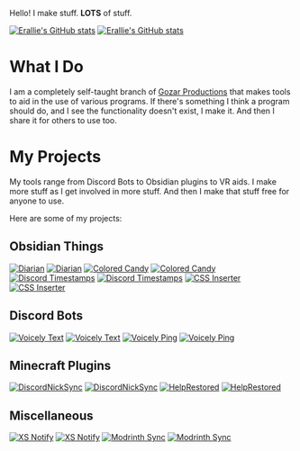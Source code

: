 Hello! I make stuff. **LOTS** of stuff.

[![Erallie's GitHub stats](https://readme.gozarproductions.com/api?username=Erallie&show_icons=true&title_color=767adb&text_color=bebecc&border_color=3d444d&icon_color=767adb&ring_color=767adb&bg_color=00000000#gh-dark-mode-only)](https://github.com/Erallie#gh-dark-mode-only)
[![Erallie's GitHub stats](https://readme.gozarproductions.com/api?username=Erallie&show_icons=true&title_color=767adb&text_color=444559&icon_color=767adb&ring_color=767adb&bg_color=00000000&border_color=d1d9e0#gh-light-mode-only)](https://github.com/Erallie#gh-light-mode-only)
# What I Do
I am a completely self-taught branch of [Gozar Productions](https://gozarproductions.com) that makes tools to aid in the use of various programs. If there's something I think a program should do, and I see the functionality doesn't exist, I make it. And then I share it for others to use too.
# My Projects
My tools range from Discord Bots to Obsidian plugins to VR aids. I make more stuff as I get involved in more stuff. And then I make that stuff free for anyone to use.

Here are some of my projects:
## Obsidian Things
[![Diarian](https://readme.gozarproductions.com/api/pin/?username=Erallie&repo=diarian&title_color=767adb&text_color=bebecc&border_color=3d444d&icon_color=767adb&bg_color=00000000&description_lines_count=2#gh-dark-mode-only)](https://github.com/Erallie/diarian#gh-dark-mode-only)
[![Diarian](https://readme.gozarproductions.com/api/pin/?username=Erallie&repo=diarian&title_color=767adb&text_color=444559&icon_color=767adb&bg_color=00000000&description_lines_count=2&border_color=d1d9e0#gh-light-mode-only)](https://github.com/Erallie/diarian#gh-light-mode-only)
[![Colored Candy](https://readme.gozarproductions.com/api/pin/?username=Erallie&repo=colored-candy&title_color=767adb&text_color=bebecc&border_color=3d444d&icon_color=767adb&bg_color=00000000&description_lines_count=2#gh-dark-mode-only)](https://github.com/Erallie/colored-candy#gh-dark-mode-only)
[![Colored Candy](https://readme.gozarproductions.com/api/pin/?username=Erallie&repo=colored-candy&title_color=767adb&text_color=444559&icon_color=767adb&bg_color=00000000&description_lines_count=2&border_color=d1d9e0#gh-light-mode-only)](https://github.com/Erallie/colored-candy#gh-light-mode-only)
[![Discord Timestamps](https://readme.gozarproductions.com/api/pin/?username=Erallie&repo=discord-timestamps&title_color=767adb&text_color=bebecc&border_color=3d444d&icon_color=767adb&bg_color=00000000&description_lines_count=2#gh-dark-mode-only)](https://github.com/Erallie/discord-timestamps#gh-dark-mode-only)
[![Discord Timestamps](https://readme.gozarproductions.com/api/pin/?username=Erallie&repo=discord-timestamps&title_color=767adb&text_color=444559&icon_color=767adb&bg_color=00000000&description_lines_count=2&border_color=d1d9e0#gh-light-mode-only)](https://github.com/Erallie/discord-timestamps#gh-light-mode-only)
[![CSS Inserter](https://readme.gozarproductions.com/api/pin/?username=Erallie&repo=css-inserter&title_color=767adb&text_color=bebecc&border_color=3d444d&icon_color=767adb&bg_color=00000000&description_lines_count=2#gh-dark-mode-only)](https://github.com/Erallie/css-inserter#gh-dark-mode-only)
[![CSS Inserter](https://readme.gozarproductions.com/api/pin/?username=Erallie&repo=css-inserter&title_color=767adb&text_color=444559&icon_color=767adb&bg_color=00000000&description_lines_count=2&border_color=d1d9e0#gh-light-mode-only)](https://github.com/Erallie/css-inserter#gh-light-mode-only)
## Discord Bots
[![Voicely Text](https://readme.gozarproductions.com/api/pin/?username=Erallie&repo=voicely-text&title_color=767adb&text_color=bebecc&border_color=3d444d&icon_color=767adb&bg_color=00000000#gh-dark-mode-only)](https://github.com/Erallie/voicely-text#gh-dark-mode-only)
[![Voicely Text](https://readme.gozarproductions.com/api/pin/?username=Erallie&repo=voicely-text&title_color=767adb&text_color=444559&icon_color=767adb&bg_color=00000000&border_color=d1d9e0#gh-light-mode-only)](https://github.com/Erallie/voicely-text#gh-light-mode-only)
[![Voicely Ping](https://readme.gozarproductions.com/api/pin/?username=Erallie&repo=voicely-ping&title_color=767adb&text_color=bebecc&border_color=3d444d&icon_color=767adb&bg_color=00000000#gh-dark-mode-only)](https://github.com/Erallie/voicely-ping#gh-dark-mode-only)
[![Voicely Ping](https://readme.gozarproductions.com/api/pin/?username=Erallie&repo=voicely-ping&title_color=767adb&text_color=444559&icon_color=767adb&bg_color=00000000&border_color=d1d9e0#gh-light-mode-only)](https://github.com/Erallie/voicely-ping#gh-light-mode-only)
## Minecraft Plugins
[![DiscordNickSync](https://readme.gozarproductions.com/api/pin/?username=Erallie&repo=discord-nick-sync&title_color=767adb&text_color=bebecc&border_color=3d444d&icon_color=767adb&bg_color=00000000&description_lines_count=2#gh-dark-mode-only)](https://github.com/Erallie/discord-nick-sync#gh-dark-mode-only)
[![DiscordNickSync](https://readme.gozarproductions.com/api/pin/?username=Erallie&repo=discord-nick-sync&title_color=767adb&text_color=444559&icon_color=767adb&bg_color=00000000&description_lines_count=2&border_color=d1d9e0#gh-light-mode-only)](https://github.com/Erallie/discord-nick-sync#gh-light-mode-only)
[![HelpRestored](https://readme.gozarproductions.com/api/pin/?username=Erallie&repo=help-restored&title_color=767adb&text_color=bebecc&border_color=3d444d&icon_color=767adb&bg_color=00000000&description_lines_count=2#gh-dark-mode-only)](https://github.com/Erallie/help-restored#gh-dark-mode-only)
[![HelpRestored](https://readme.gozarproductions.com/api/pin/?username=Erallie&repo=help-restored&title_color=767adb&text_color=444559&icon_color=767adb&bg_color=00000000&description_lines_count=2&border_color=d1d9e0#gh-light-mode-only)](https://github.com/Erallie/help-restored#gh-light-mode-only)
## Miscellaneous
[![XS Notify](https://readme.gozarproductions.com/api/pin/?username=Erallie&repo=xs-notify&title_color=767adb&text_color=bebecc&border_color=3d444d&icon_color=767adb&bg_color=00000000&description_lines_count=2#gh-dark-mode-only)](https://github.com/Erallie/xs-notify#gh-dark-mode-only)
[![XS Notify](https://readme.gozarproductions.com/api/pin/?username=Erallie&repo=xs-notify&title_color=767adb&text_color=444559&icon_color=767adb&bg_color=00000000&border_color=d1d9e0&description_lines_count=2#gh-light-mode-only)](https://github.com/Erallie/xs-notify#gh-light-mode-only)
[![Modrinth Sync](https://readme.gozarproductions.com/api/pin/?username=Erallie&repo=modrinth-sync&title_color=767adb&text_color=bebecc&border_color=3d444d&icon_color=767adb&bg_color=00000000&description_lines_count=2#gh-dark-mode-only)](https://github.com/Erallie/modrinth-sync#gh-dark-mode-only)
[![Modrinth Sync](https://readme.gozarproductions.com/api/pin/?username=Erallie&repo=modrinth-sync&title_color=767adb&text_color=444559&icon_color=767adb&bg_color=00000000&border_color=d1d9e0&description_lines_count=2#gh-light-mode-only)](https://github.com/Erallie/modrinth-sync#gh-light-mode-only)
